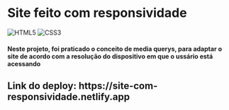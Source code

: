 <h1>Site feito com responsividade</h1>

![HTML5](https://img.shields.io/badge/html5-%23E34F26.svg?style=for-the-badge&logo=html5&logoColor=white)
![CSS3](https://img.shields.io/badge/css3-%231572B6.svg?style=for-the-badge&logo=css3&logoColor=white)

<h4>Neste projeto, foi praticado o conceito de media querys, para adaptar o site de acordo com a resolução do dispositivo em que o ussário está acessando</h4>

<h2>Link do deploy: https://site-com-responsividade.netlify.app</h2>
